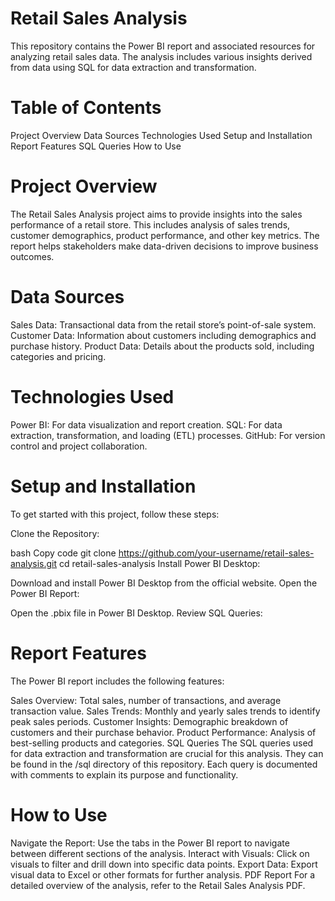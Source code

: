 <h1>Retail Sales Analysis</h1>
This repository contains the Power BI report and associated resources for analyzing retail sales data. The analysis includes various insights derived from data using SQL for data extraction and transformation.

<h1>Table of Contents</h1>

Project Overview
Data Sources
Technologies Used
Setup and Installation
Report Features
SQL Queries
How to Use


<h1>Project Overview</h1>
The Retail Sales Analysis project aims to provide insights into the sales performance of a retail store. This includes analysis of sales trends, customer demographics, product performance, and other key metrics. The report helps stakeholders make data-driven decisions to improve business outcomes.

<h1>Data Sources</h1>
Sales Data: Transactional data from the retail store’s point-of-sale system.
Customer Data: Information about customers including demographics and purchase history.
Product Data: Details about the products sold, including categories and pricing.


<h1>Technologies Used</h1>
Power BI: For data visualization and report creation.
SQL: For data extraction, transformation, and loading (ETL) processes.
GitHub: For version control and project collaboration.

<h1>Setup and Installation</h1>
To get started with this project, follow these steps:

Clone the Repository:

bash
Copy code
git clone https://github.com/your-username/retail-sales-analysis.git
cd retail-sales-analysis
Install Power BI Desktop:

Download and install Power BI Desktop from the official website.
Open the Power BI Report:

Open the .pbix file in Power BI Desktop.
Review SQL Queries:

<h1>Report Features</h1>
The Power BI report includes the following features:

Sales Overview: Total sales, number of transactions, and average transaction value.
Sales Trends: Monthly and yearly sales trends to identify peak sales periods.
Customer Insights: Demographic breakdown of customers and their purchase behavior.
Product Performance: Analysis of best-selling products and categories.
SQL Queries
The SQL queries used for data extraction and transformation are crucial for this analysis. They can be found in the /sql directory of this repository. Each query is documented with comments to explain its purpose and functionality.

<h1>How to Use</h1>
Navigate the Report: Use the tabs in the Power BI report to navigate between different sections of the analysis.
Interact with Visuals: Click on visuals to filter and drill down into specific data points.
Export Data: Export visual data to Excel or other formats for further analysis.
PDF Report
For a detailed overview of the analysis, refer to the Retail Sales Analysis PDF.
